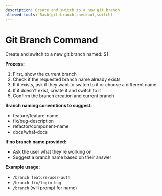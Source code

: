 ```yaml
---
description: Create and switch to a new git branch
allowed-tools: Bash(git:branch,checkout,switch)
---
```


# Git Branch Command

Create and switch to a new git branch named: $1

**Process:**
1. First, show the current branch
2. Check if the requested branch name already exists
3. If it exists, ask if they want to switch to it or choose a different name
4. If it doesn't exist, create it and switch to it
5. Confirm the branch creation and current branch

**Branch naming conventions to suggest:**
- feature/feature-name
- fix/bug-description
- refactor/component-name
- docs/what-docs

**If no branch name provided:**
- Ask the user what they're working on
- Suggest a branch name based on their answer

**Example usage:**
- `/branch feature/user-auth`
- `/branch fix/login-bug`
- `/branch` (will prompt for name)
